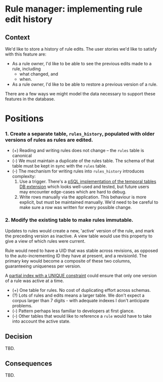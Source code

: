 # Rule manager: implementing rule edit history

## Context

We'd like to store a history of rule edits. The user stories we'd like to satisfy with this feature are:

- As a rule owner, I'd like to be able to see the previous edits made to a rule, including
  - what changed, and
  - when.
- As a rule owner, I'd like to be able to restore a previous version of a rule.

There are a few ways we might model the data necessary to support these features in the database.

# Positions

### 1. Create a separate table, `rules_history`, populated with older versions of rules as rules are edited.

- (+) Reading and writing rules does not change – the `rules` table is canonical
- (-) We must maintain a duplicate of the rules table. The schema of that table must be kept in sync with the `rules` table.
- (-) The mechanism for writing rules into `rules_history` introduces complexity:
  1. Use a trigger. There's a [pSQL implementation of the temporal tables DB extension](https://github.com/nearform/temporal_tables) which looks well-used and tested, but future users may encounter edge-cases which are hard to debug.
  2. Write rows manually via the application. This behaviour is more explicit, but must be maintained manually. We'd need to be careful to make sure a row was written for every possible change.

### 2. Modify the existing table to make rules immutable. 

Updates to rules would create a new, 'active' version of the rule, and mark the preceding version as inactive. A view table would use this property to give a view of which rules were current.

Rule would need to have a UID that was stable across revisions, as opposed to the auto-incrementing ID they have at present, and a revisionId. The primary key would become a composite of these two columns, guaranteeing uniqueness per version.

A [partial index with a UNIQUE constraint](https://www.postgresql.org/docs/current/indexes-partial.html) could ensure that only one version of a rule was active at a time.

- (+) One table for rules. No cost of duplicating effort across schemas.
- (?) Lots of rules and edits means a larger table. We don't expect a corpus larger than 7 digits - with adequate indexes I don't anticipate problems.
- (-) Pattern perhaps less familiar to developers at first glance. 
- (-) Other tables that would like to reference a `rule` would have to take into account the active state.


## Decision

TBD.

## Consequences

TBD.
